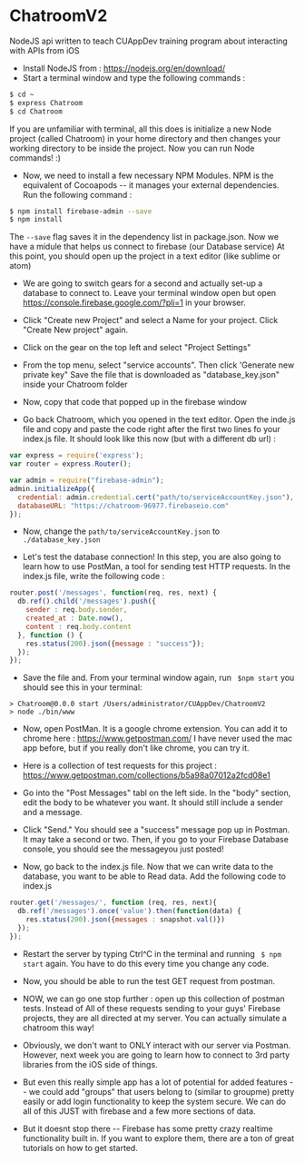 # ChatroomV2

NodeJS api written to teach CUAppDev training program about interacting with APIs from iOS

 *  Install NodeJS from : https://nodejs.org/en/download/
 * Start a terminal window and type the following commands : 
```sh
$ cd ~
$ express Chatroom
$ cd Chatroom
```
If you are unfamiliar with terminal, all this does is initialize a new Node project (called Chatroom) in your home directory and then changes your working directory to be inside the project.  Now you can run Node commands! :) 

*  Now, we need to install a few necessary NPM Modules. NPM is the equivalent of Cocoapods -- it manages your external dependencies.  Run the following command : 
```sh
$ npm install firebase-admin --save
$ npm install
```
The `--save` flag saves it in the dependency list in package.json. Now we have a midule that helps us connect to firebase (our Database service) At this point, you should open up the project in a text editor (like sublime or atom)

* We are going to switch gears for a second and actually set-up a database to connect to.  Leave your terminal window open but open https://console.firebase.google.com/?pli=1 in your browser. 
* Click "Create new Project" and select a Name for your project.   Click "Create New project" again. 

* Click on the gear on the top left and select "Project Settings"
* From the top menu, select "service accounts".  Then click 'Generate new private key"  Save the file that is downloaded as "database_key.json" inside your Chatroom folder
* Now, copy that code that popped up in the firebase window
* Go back Chatroom, which you opened in the text editor. Open the inde.js file and copy and paste the code right after the first two lines fo your index.js file. It should look like this now (but with a different db url) : 
```js
var express = require('express');
var router = express.Router();

var admin = require("firebase-admin");
admin.initializeApp({
  credential: admin.credential.cert("path/to/serviceAccountKey.json"),
  databaseURL: "https://chatroom-96977.firebaseio.com"
});
```
* Now, change the `path/to/serviceAccountKey.json`  to `./database_key.json`

* Let's test the database connection! In this step, you are also going to learn how to use PostMan, a tool for sending test HTTP requests.  In the index.js file, write the following code : 

```js
router.post('/messages', function(req, res, next) {
  db.ref().child('/messages').push({
    sender : req.body.sender,
    created_at : Date.now(),
    content : req.body.content
  }, function () {
    res.status(200).json({message : "success"});
  });
});
```
* Save the file and. From your terminal window again, run ` $npm start` you should see this in your terminal: 
```
> Chatroom@0.0.0 start /Users/administrator/CUAppDev/ChatroomV2
> node ./bin/www
```

* Now, open PostMan.  It is a google chrome extension. You can add it to chrome here : https://www.getpostman.com/
I have never used the mac app before, but if you really don't like chrome, you can try it. 

* Here is a collection of test requests for this project : https://www.getpostman.com/collections/b5a98a07012a2fcd08e1

* Go into the "Post Messages" tabl on the left side. In the "body" section, edit the body to be whatever you want. It should still include a sender and a message.  

* Click "Send."  You should see a "success" message pop up in Postman.  It may take a second or two. Then, if you go to your Firebase Database console, you should see the messageyou just posted! 

* Now, go back to the index.js file.  Now that we can write data to the database, you want to be able to Read data.  Add the following code to index.js 

```js
router.get('/messages/', function (req, res, next){
  db.ref('/messages').once('value').then(function(data) {
    res.status(200).json({messages : snapshot.val()})
  });
});
```
* Restart the server by typing Ctrl^C in the terminal and running ` $ npm start` again.  You have to do this every time you change any code. 
* Now, you should be able to run the test GET request from postman.  

* NOW, we can go one stop further : open up this collection of postman tests. Instead of All of these requests sending to your guys' Firebase projects, they are all directed at my server.  You can actually simulate a chatroom this way! 

* Obviously, we don't want to ONLY interact with our server via Postman.  However, next week you are going to learn how to connect to 3rd party libraries from the iOS side of things. 

* But even this really simple app has a lot of potential for added features -- we could add "groups" that users belong to (similar to groupme) pretty easily or add login functionality to keep the system secure.  We can do all of this JUST with firebase and a few more sections of data. 

* But it doesnt stop there -- Firebase has some pretty crazy realtime functionality built in. If you want to explore them, there are a ton of great tutorials on how to get started. 

